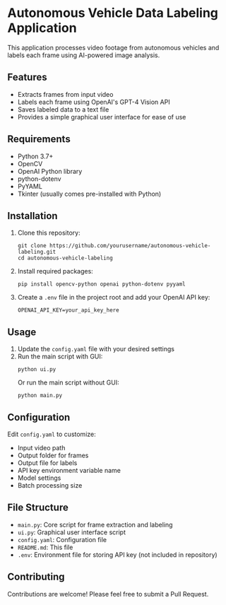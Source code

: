 # Autonomous Vehicle Data Labeling Application

This application processes video footage from autonomous vehicles and labels each frame using AI-powered image analysis.

## Features

- Extracts frames from input video
- Labels each frame using OpenAI's GPT-4 Vision API
- Saves labeled data to a text file
- Provides a simple graphical user interface for ease of use

## Requirements

- Python 3.7+
- OpenCV
- OpenAI Python library
- python-dotenv
- PyYAML
- Tkinter (usually comes pre-installed with Python)

## Installation

1. Clone this repository:
   ```
   git clone https://github.com/yourusername/autonomous-vehicle-labeling.git
   cd autonomous-vehicle-labeling
   ```

2. Install required packages:
   ```
   pip install opencv-python openai python-dotenv pyyaml
   ```

3. Create a `.env` file in the project root and add your OpenAI API key:
   ```
   OPENAI_API_KEY=your_api_key_here
   ```

## Usage

1. Update the `config.yaml` file with your desired settings
2. Run the main script with GUI:
   ```
   python ui.py
   ```
   Or run the main script without GUI:
   ```
   python main.py
   ```

## Configuration

Edit `config.yaml` to customize:
- Input video path
- Output folder for frames
- Output file for labels
- API key environment variable name
- Model settings
- Batch processing size

## File Structure

- `main.py`: Core script for frame extraction and labeling
- `ui.py`: Graphical user interface script
- `config.yaml`: Configuration file
- `README.md`: This file
- `.env`: Environment file for storing API key (not included in repository)

## Contributing

Contributions are welcome! Please feel free to submit a Pull Request.
